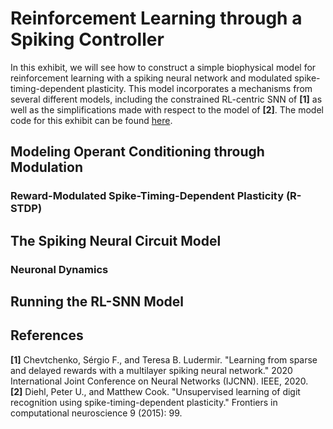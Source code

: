 # Reinforcement Learning through a Spiking Controller

In this exhibit, we will see how to construct a simple biophysical model for 
reinforcement learning with a spiking neural network and modulated 
spike-timing-dependent plasticity. 
This model incorporates a mechanisms from several different models, including 
the constrained RL-centric SNN of <b>[1]</b> as well as the simplifications 
made with respect to the model of <b>[2]</b>. The model code for this
exhibit can be found
[here](https://github.com/NACLab/ngc-museum/tree/main/exhibits/rl_snn).

## Modeling Operant Conditioning through Modulation


### Reward-Modulated Spike-Timing-Dependent Plasticity (R-STDP)


## The Spiking Neural Circuit Model


### Neuronal Dynamics


## Running the RL-SNN Model


<!-- References/Citations -->
## References
<b>[1]</b> Chevtchenko, Sérgio F., and Teresa B. Ludermir. "Learning from sparse 
and delayed rewards with a multilayer spiking neural network." 2020 International 
Joint Conference on Neural Networks (IJCNN). IEEE, 2020. <br> 
<b>[2]</b> Diehl, Peter U., and Matthew Cook. "Unsupervised learning of digit
recognition using spike-timing-dependent plasticity." Frontiers in computational
neuroscience 9 (2015): 99.

